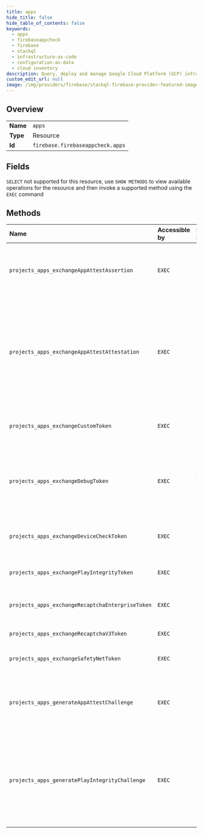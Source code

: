 ```yaml
---
title: apps
hide_title: false
hide_table_of_contents: false
keywords:
  - apps
  - firebaseappcheck
  - firebase    
  - stackql
  - infrastructure-as-code
  - configuration-as-data
  - cloud inventory
description: Query, deploy and manage Google Cloud Platform (GCP) infrastructure and resources using SQL
custom_edit_url: null
image: /img/providers/firebase/stackql-firebase-provider-featured-image.png
---
```

  
    

## Overview
<table><tbody>
<tr><td><b>Name</b></td><td><code>apps</code></td></tr>
<tr><td><b>Type</b></td><td>Resource</td></tr>
<tr><td><b>Id</b></td><td><code>firebase.firebaseappcheck.apps</code></td></tr>
</tbody></table>

## Fields
`SELECT` not supported for this resource, use `SHOW METHODS` to view available operations for the resource and then invoke a supported method using the `EXEC` command  
## Methods
| Name | Accessible by | Required Params | Description |
|:-----|:--------------|:----------------|:------------|
| `projects_apps_exchangeAppAttestAssertion` | `EXEC` | `appsId, projectsId` | Accepts an App Attest assertion and an artifact previously obtained from ExchangeAppAttestAttestation and verifies those with Apple. If valid, returns an AppCheckToken. |
| `projects_apps_exchangeAppAttestAttestation` | `EXEC` | `appsId, projectsId` | Accepts an App Attest CBOR attestation and verifies it with Apple using your preconfigured team and bundle IDs. If valid, returns an attestation artifact that can later be exchanged for an AppCheckToken using ExchangeAppAttestAssertion. For convenience and performance, this method's response object will also contain an AppCheckToken (if the verification is successful). |
| `projects_apps_exchangeCustomToken` | `EXEC` | `appsId, projectsId` | Validates a custom token signed using your project's Admin SDK service account credentials. If valid, returns an AppCheckToken. |
| `projects_apps_exchangeDebugToken` | `EXEC` | `appsId, projectsId` | Validates a debug token secret that you have previously created using CreateDebugToken. If valid, returns an AppCheckToken. Note that a restrictive quota is enforced on this method to prevent accidental exposure of the app to abuse. |
| `projects_apps_exchangeDeviceCheckToken` | `EXEC` | `appsId, projectsId` | Accepts a [`device_token`](https://developer.apple.com/documentation/devicecheck/dcdevice) issued by DeviceCheck, and attempts to validate it with Apple. If valid, returns an AppCheckToken. |
| `projects_apps_exchangePlayIntegrityToken` | `EXEC` | `appsId, projectsId` | Validates an [integrity verdict response token from Play Integrity](https://developer.android.com/google/play/integrity/verdict#decrypt-verify). If valid, returns an AppCheckToken. |
| `projects_apps_exchangeRecaptchaEnterpriseToken` | `EXEC` | `appsId, projectsId` | Validates a [reCAPTCHA Enterprise response token](https://cloud.google.com/recaptcha-enterprise/docs/create-assessment#retrieve_token). If valid, returns an AppCheckToken. |
| `projects_apps_exchangeRecaptchaV3Token` | `EXEC` | `appsId, projectsId` | Validates a [reCAPTCHA v3 response token](https://developers.google.com/recaptcha/docs/v3). If valid, returns an AppCheckToken. |
| `projects_apps_exchangeSafetyNetToken` | `EXEC` | `appsId, projectsId` | Validates a [SafetyNet token](https://developer.android.com/training/safetynet/attestation#request-attestation-step). If valid, returns an AppCheckToken. |
| `projects_apps_generateAppAttestChallenge` | `EXEC` | `appsId, projectsId` | Generates a challenge that protects the integrity of an immediately following call to ExchangeAppAttestAttestation or ExchangeAppAttestAssertion. A challenge should not be reused for multiple calls. |
| `projects_apps_generatePlayIntegrityChallenge` | `EXEC` | `appsId, projectsId` | Generates a challenge that protects the integrity of an immediately following integrity verdict request to the Play Integrity API. The next call to ExchangePlayIntegrityToken using the resulting integrity token will verify the presence and validity of the challenge. A challenge should not be reused for multiple calls. |
